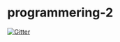 # programmering-2

[![Gitter](https://badges.gitter.im/Join%20Chat.svg)](https://gitter.im/xioner/programmering-2?utm_source=badge&utm_medium=badge&utm_campaign=pr-badge&utm_content=badge)